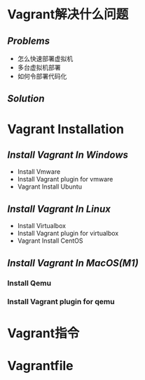 # Vagrant解决什么问题

## *Problems*
+ 怎么快速部署虚拟机
+ 多台虚拟机部署
+ 如何令部署代码化

## *Solution*

# Vagrant Installation

## *Install Vagrant In Windows*

+ Install Vmware
+ Install Vagrant plugin for vmware
+ Vagrant Install Ubuntu


## *Install Vagrant In Linux*

+ Install Virtualbox
+ Install Vagrant plugin for virtualbox
+ Vagrant Install CentOS

## *Install Vagrant In MacOS(M1)*

### Install Qemu
### Install Vagrant plugin for qemu

# Vagrant指令
# Vagrantfile
